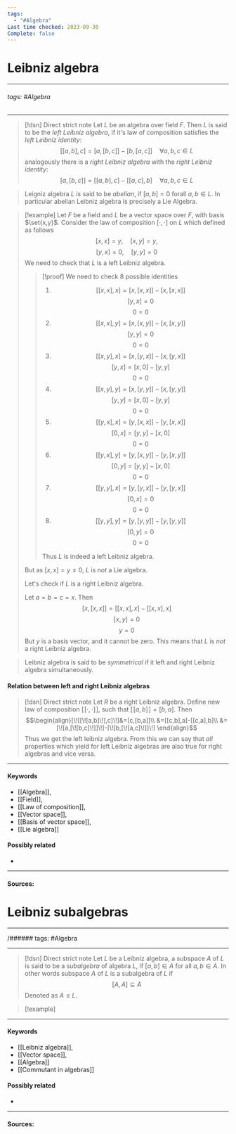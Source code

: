 ```yaml
---
tags:
  - "#Algebra"
Last time checked: 2023-09-30
Complete: false
---
```

# Leibniz algebra
***
###### tags: #Algebra 
***
>[!dsn] Direct strict note
>Let $L$ be an algebra over field $F$. Then $L$ is said to be the *left Leibniz algebra*, if it's law of composition satisfies the *left Leibniz identity*:
>$$[[a,b],c]=[a,[b,c]]-[b,[a,c]]\quad\forall a,b,c\in L$$
>analogously there is a *right Leibniz algebra* with the *right Leibniz identity*:
>$$[a,[b,c]]=[[a,b],c]-[[a,c],b]\quad\forall a,b,c\in L$$

>Leigniz algebra $L$ is said to be *abelian*, if $[a,b]=0$ forall $a,b\in L$. In particular abelian Leibniz algebra is precisely a Lie Algebra. 

>[!example] 
>Let $F$ be a field and $L$ be a vector space over $F$, with basis $\set{x,y}$. Consider the law of composition $[\cdot,\cdot]$ on $L$ which defined as follows
>$$[x,x]=y,\quad [x,y]=y,$$
>$$[y,x]=0,\quad [y,y]=0$$
>We need to check that $L$ is a left Leibniz algebra. 
>>[!proof] 
>>We need to check $8$ possible identities
>>1. $$[[x,x],x]=[x,[x,x]]-[x,[x,x]]$$
>>   $$[y,x]=0$$
>>   $$0=0$$
>>2. $$[[x,x],y]=[x,[x,y]]-[x,[x,y]]$$
>>   $$[y,y]=0$$
>>   $$0=0$$
>>3. $$[[x,y],x]=[x,[y,x]]-[x,[y,x]]$$
>>   $$[y,x]=[x,0]-[y,y]$$
>>   $$0=0$$
>>4. $$[[x,y],y]=[x,[y,y]]-[x,[y,y]]$$
>>   $$[y,y]=[x,0]-[y,y]$$
>>   $$0=0$$
>>5. $$[[y,x],x]=[y,[x,x]]-[y,[x,x]]$$
>>   $$[0,x]=[y,y]-[x,0]$$
>>   $$0=0$$
>>6. $$[[y,x],y]=[y,[x,y]]-[y,[x,y]]$$
>>   $$[0,y]=[y,y]-[x,0]$$
>>   $$0=0$$
>>7. $$[[y,y],x]=[y,[y,x]]-[y,[y,x]]$$
>>   $$[0,x]=0$$
>>   $$0=0$$
>>8. $$[[y,y],y]=[y,[y,y]]-[y,[y,y]]$$
>>   $$[0,y]=0$$
>>   $$0=0$$
>>
>>Thus $L$ is indeed a left Leibniz algebra. 
>
>But as $[x,x]=y\ne0$, $L$ is *not* a Lie algebra.
>
>Let's check if $L$ is a right Leibniz algebra.
>
>Let $a=b=c=x$. Then
>$$[x,[x,x]]=[[x,x],x]-[[x,x],x]$$
>$$[x,y]=0$$
>$$y=0$$
>But $y$ is a basis vector, and it cannot be zero. This means that $L$ is *not* a right Leibniz algebra.

>Leibniz algebra is said to be *symmetrical* if it left and right Leibniz algebra simultaneously.
#### Relation between left and right Leibniz algebras
>[!dsn] Direct strict note
>Let $R$ be a right Leibniz algebra. Define new law of composition $[\![\cdot,\cdot]\!]$, such that $[\![a,b]\!]=[b,a]$. Then
>$$\begin{align}[\![[\![a,b]\!],c]\!]&=[c,[b,a]]\\ &=[[c,b],a]-[[c,a],b]\\ &=[\![a,[\![b,c]\!]]\!]-[\![b,[\![a,c]\!]]\!] \end{align}$$
>Thus we get the left leibniz algebra. From this we can say that *all* properties which yield for left Leibniz algebras are also true for right algebras and vice versa.


***
#### Keywords
- [[Algebra]],
- [[Field]],
- [[Law of composition]],
- [[Vector space]],
- [[Basis of vector space]],
- [[Lie algebra]]
#### Possibly related
- 
***
#### Sources:

# Leibniz subalgebras
***
/###### tags: #Algebra 
***
>[!dsn] Direct strict note
>Let $L$ be a Leibniz algebra, a subspace $A$ of $L$ is said to be a *subalgebra* of algebra $L$, if $[a,b]\in A$ for all $a,b\in A$. In other words subspace $A$ of $L$ is a subalgebra of $L$ if
>$$[A,A]\subseteq A$$
>Denoted as $A\le L$.

>[!example] 
>
***
#### Keywords
- [[Leibniz algebra]],
- [[Vector space]],
- [[Algebra]]
- [[Commutant in algebras]]
#### Possibly related
- 
***
#### Sources: